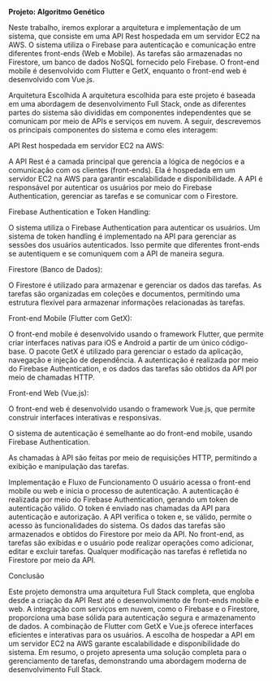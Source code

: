 **Projeto: Algoritmo Genético**
  
  Neste trabalho, iremos explorar a arquitetura e implementação de um sistema, que consiste em uma API Rest hospedada em um servidor EC2 na AWS. O sistema utiliza o Firebase para autenticação e comunicação entre diferentes front-ends (Web e Mobile). As tarefas são armazenadas no Firestore, um banco de dados NoSQL fornecido pelo Firebase. O front-end mobile é desenvolvido com Flutter e GetX, enquanto o front-end web é desenvolvido com Vue.js.
  
  Arquitetura Escolhida
  A arquitetura escolhida para este projeto é baseada em uma abordagem de desenvolvimento Full Stack, onde as diferentes partes do sistema são divididas em componentes independentes que se comunicam por meio de APIs e serviços em nuvem. A seguir, descrevemos os principais componentes do sistema e como eles interagem:
  
  
  API Rest hospedada em servidor EC2 na AWS:
  
  A API Rest é a camada principal que gerencia a lógica de negócios e a comunicação com os clientes (front-ends).
  Ela é hospedada em um servidor EC2 na AWS para garantir escalabilidade e disponibilidade.
  A API é responsável por autenticar os usuários por meio do Firebase Authentication, gerenciar as tarefas e se comunicar com o Firestore.
  
  Firebase Authentication e Token Handling:
  
  O sistema utiliza o Firebase Authentication para autenticar os usuários.
  Um sistema de token handling é implementado na API para gerenciar as sessões dos usuários autenticados.
  Isso permite que diferentes front-ends se autentiquem e se comuniquem com a API de maneira segura.
  
   Firestore (Banco de Dados):
  
  O Firestore é utilizado para armazenar e gerenciar os dados das tarefas.
  As tarefas são organizadas em coleções e documentos, permitindo uma estrutura flexível para armazenar informações relacionadas às tarefas.
  
  Front-end Mobile (Flutter com GetX):
  
  O front-end mobile é desenvolvido usando o framework Flutter, que permite criar interfaces nativas para iOS e Android a partir de um único código-base.
  O pacote GetX é utilizado para gerenciar o estado da aplicação, navegação e injeção de dependência.
  A autenticação é realizada por meio do Firebase Authentication, e os dados das tarefas são obtidos da API por meio de chamadas HTTP.
  
  Front-end Web (Vue.js):
  
  O front-end web é desenvolvido usando o framework Vue.js, que permite construir interfaces interativas e responsivas.
  
  O sistema de autenticação é semelhante ao do front-end mobile, usando Firebase Authentication.
  
  As chamadas à API são feitas por meio de requisições HTTP, permitindo a exibição e manipulação das tarefas.
  
  Implementação e Fluxo de Funcionamento
  O usuário acessa o front-end mobile ou web e inicia o processo de autenticação.
  A autenticação é realizada por meio do Firebase Authentication, gerando um token de autenticação válido.
  O token é enviado nas chamadas da API para autenticação e autorização.
  A API verifica o token e, se válido, permite o acesso às funcionalidades do sistema.
  Os dados das tarefas são armazenados e obtidos do Firestore por meio da API.
  No front-end, as tarefas são exibidas e o usuário pode realizar operações como adicionar, editar e excluir tarefas.
  Qualquer modificação nas tarefas é refletida no Firestore por meio da API.
  
  
  
  Conclusão
  
  Este projeto demonstra uma arquitetura Full Stack completa, que engloba desde a criação da API Rest até o desenvolvimento de front-ends mobile e web. A integração com serviços em nuvem, como o Firebase e o Firestore, proporciona uma base sólida para autenticação segura e armazenamento de dados. A combinação de Flutter com GetX e Vue.js oferece interfaces eficientes e interativas para os usuários. A escolha de hospedar a API em um servidor EC2 na AWS garante escalabilidade e disponibilidade do sistema. Em resumo, o projeto apresenta uma solução completa para o gerenciamento de tarefas, demonstrando uma abordagem moderna de desenvolvimento Full Stack.
  
